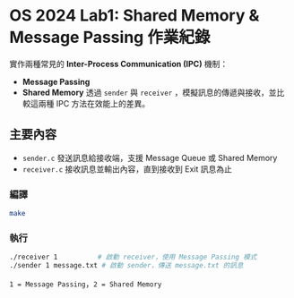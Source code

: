 #  OS 2024 Lab1: Shared Memory & Message Passing 作業紀錄
實作兩種常見的 **Inter-Process Communication (IPC)** 機制：
- **Message Passing**
- **Shared Memory**
透過 `sender` 與 `receiver` ，模擬訊息的傳遞與接收，並比較這兩種 IPC 方法在效能上的差異。

## 主要內容
- `sender.c`  發送訊息給接收端，支援 Message Queue 或 Shared Memory
- `receiver.c`  接收訊息並輸出內容，直到接收到 Exit 訊息為止 

### 編譯
```bash
make
```

### 執行
```bash
./receiver 1          # 啟動 receiver，使用 Message Passing 模式
./sender 1 message.txt # 啟動 sender，傳送 message.txt 的訊息
```
`1 = Message Passing`，`2 = Shared Memory`

